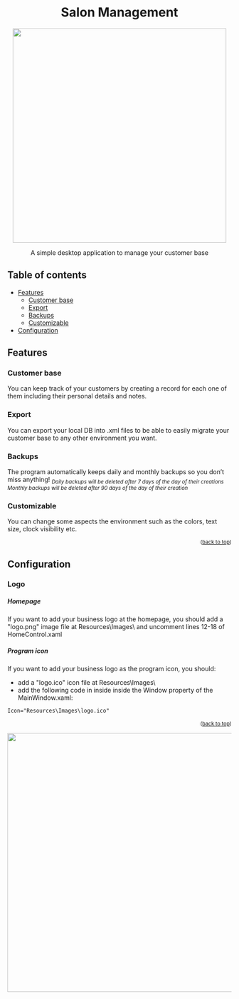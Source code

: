# <div align="center">Salon Management</div>
<div align="center"><img src="https://i.imgur.com/cjczqof.png" height="480"></div>
<div align="center"><p>A simple desktop application to manage your customer base</p></div>

<a name="readme-top"></a>
## Table of contents
- [Features](#features)
	- [Customer base](#customer-base)
	- [Export](#export)
	- [Backups](#backups)
	- [Customizable](#customizable)
- [Configuration](configuration)

## Features

### Customer base
You can keep track of your customers by creating a record for each one of them including their personal details and notes.

### Export
You can export your local DB into .xml files to be able to easily migrate your customer base to any other environment you want.

### Backups
The program automatically keeps daily and monthly backups so you don’t miss anything!
<sub>*Daily backups will be deleted after 7 days of the day of their creations*</sub>
<sub>*Monthly backups will be deleted after 90 days of the day of their creation*</sub>

### Customizable
You can change some aspects the environment such as the colors, text size, clock visibility etc.

<p align="right"><sup>(<a href="#readme-top">back to top</a>)</p></sup>

## Configuration
### Logo

##### Homepage
If you want to add your business logo at the homepage, you should add a "logo.png" image file at Resources\Images\ and uncomment lines 12-18 of HomeControl.xaml

##### Program icon
If you want to add your business logo as the program icon, you should:
- add a "logo.ico" icon file at Resources\Images\
- add the following code in inside inside the Window property of the MainWindow.xaml:
```xml
Icon="Resources\Images\logo.ico"
```
<p align="right"><sup>(<a href="#readme-top">back to top</a>)</p></sup>
<div align="center"><img src="https://i.imgur.com/c2MYIDK.png" height="580"></img></div>
